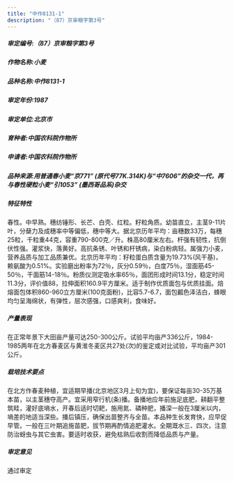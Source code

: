 ```yaml
---
title: "中作8131-1"
description: "（87）京审粮字第3号"
---
```

##### 审定编号:（87）京审粮字第3号

##### 作物名称:小麦

##### 品种名称:中作8131-1

##### 审定年份:1987

##### 审定单位:北京市

##### 育种者:中国农科院作物所

##### 申请者:中国农科院作物所

##### 品种来源:用普通春小麦“京771”  (原代号77K.314K)与“中7606”的杂交一代，再与春性硬粒小麦“引1053” (墨西哥品系)杂交

##### 特征特性
春性。中早熟。穗纺锤形、长芒、白壳、红粒。籽粒角质。幼苗直立，主茎9-11片叶，分蘖力及成穗率中等偏低，穗中等大。据北京历年平均：亩穗数33万，每穗25粒，千粒重44克，容重790-800克／升。株高80厘米左右。杆强有韧性，抗倒伏性强。灌浆快，落黄好。高抗条锈、叶锈和杆锈病，染白粉病轻。属强力小麦，营养品质与加工品质兼优。北京历年平均：籽粒蛋白质含量为19.73%(风干基)，赖氨酸为0.51%。实验磨出粉率为72％，灰分0.59％，白度75％，湿面筋45-50％，干面筋14-18％。粉质仪测定吸水率65％，面团形成时间13.1分，稳定时间11.3分，评价值88，拉伸面积160.9平方厘米。适于制作优质面包与优质挂面。焙熔面包体积860-960立方厘米(100克面粉)，比容5.7-6.7，面包瓤色泽洁白，蜂眼均匀呈海绵状，有弹性，层次感强，口感爽利，食味好。

##### 产量表现
在正常年景下大田亩产量可达250-300公斤。试验平均亩产336公斤，1984-1985两年在北方春麦区与黄淮冬麦区共27处(次)的鉴定或对比试验，平均亩产301公斤。

##### 栽培技术要点
在北方作春麦种植，宜适期早播(北京地区3月上旬为宜)，要保证每亩30-35万基本苗，以主茎穗夺高产。宜采用窄行机(条)播。备播地应年前施足底肥，耕翻平整筑畦，灌好底墒水，开春后适时切耙，施用氮、磷种肥，播深一般在3厘米以内，墒差的地适当深些。播后镇压，确保出苗整齐与全苗。本品种生长发育快，应早促早管。一般在三叶期追施苗肥，拔节期再酌情追肥灌水。全期溉水三、四次，注意防治蚜虫与其它虫害。要适时收获，避免枯熟后收割而降低品质与产量。

##### 审定意见
通过审定
